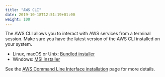 ```yaml
---
title: "AWS CLI"
date: 2019-10-18T12:51:19+01:00
weight: 100
---
```


The AWS CLI allows you to interact with AWS services from a terminal session.
Make sure you have the latest version of the AWS CLI installed on your system.
 
 * Linux, macOS or Unix: [Bundled installer](https://docs.aws.amazon.com/cli/latest/userguide/awscli-install-bundle.html#install-bundle-other)
 * Windows: [MSI installer](https://docs.aws.amazon.com/cli/latest/userguide/install-windows.html#install-msi-on-windows)

See the [AWS Command Line Interface installation](https://docs.aws.amazon.com/cli/latest/userguide/installing.html) page for more details.